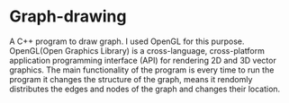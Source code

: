 # Graph-drawing
A C++ program to draw graph. I used OpenGL for this purpose. OpenGL(Open Graphics Library) is a cross-language, cross-platform application programming interface (API) for rendering 2D and 3D vector graphics.
The main functionality of the program is every time to run the program it changes the structure of the graph, means it rendomly distributes the edges and nodes of the graph and changes their location.
